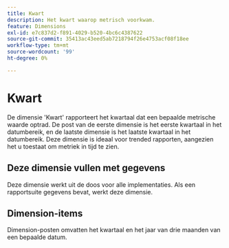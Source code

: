 ```yaml
---
title: Kwart
description: Het kwart waarop metrisch voorkwam.
feature: Dimensions
exl-id: e7c837d2-f891-4029-b520-4bc6c4387622
source-git-commit: 35413ac43eed5ab7218794f26e4753acf08f18ee
workflow-type: tm+mt
source-wordcount: '99'
ht-degree: 0%

---
```


# Kwart

De dimensie &#39;Kwart&#39; rapporteert het kwartaal dat een bepaalde metrische waarde optrad. De post van de eerste dimensie is het eerste kwartaal in het datumbereik, en de laatste dimensie is het laatste kwartaal in het datumbereik. Deze dimensie is ideaal voor trended rapporten, aangezien het u toestaat om metriek in tijd te zien.

## Deze dimensie vullen met gegevens

Deze dimensie werkt uit de doos voor alle implementaties. Als een rapportsuite gegevens bevat, werkt deze dimensie.

## Dimension-items

Dimension-posten omvatten het kwartaal en het jaar van drie maanden van een bepaalde datum.
